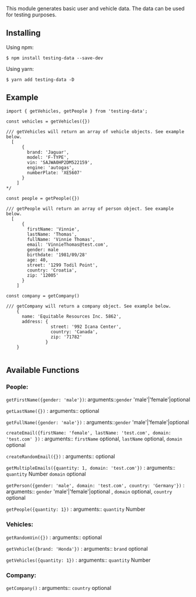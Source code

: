 This module generates basic user and vehicle data. The data can be used for testing purposes.

## Installing

Using npm:

`$ npm install testing-data --save-dev`

Using yarn:

`$ yarn add testing-data -D`

## Example

```
import { getVehicles, getPeople } from 'testing-data';

const vehicles = getVehicles({})

/// getVehicles will return an array of vehicle objects. See example below.
  [
      {
        brand: 'Jaguar',
        model: 'F-TYPE',
        vin: 'SAJWA0HP2DM522159',
        engine: 'autogas',
        numberPlate: 'XE5607'
      }
    ]
*/

const people = getPeople({})

/// getPeople will return an array of person object. See example below.
  [
      {
        firstName: 'Vinnie',
        lastName: 'Thomas',
        fullName: 'Vinnie Thomas',
        email: 'VinnieThomas@test.com',
        gender: male
        birthdate: '1981/09/28'
        age: 40,
        street: '1299 Todil Point',
        country: 'Croatia',
        zip: '12005'
      }
    ]
    
const company = getCompany()

/// getCompany will return a company object. See example below.
    {
      name: 'Equitable Resources Inc. 5862',
      address: { 
                 street: '992 Icana Center', 
                 country: 'Canada', 
                 zip: '71782' 
               }
    }
    
```
## Available Functions

### People:
`getFirstName({gender: 'male'})`: arguments::`gender` 'male'|'female'|optional  

`getLastName({})` : arguments:: optional   

`getFullName({gender: 'male'})` : arguments::`gender` 'male'|'female'|optional   

`createEmail({firstName: 'female', lastName: 'test.com', domain: 'test.com' })` : arguments:: `firstName` optional, `lastName` optional, `domain` optional  

`createRandomEmail({})` : arguments:: optional

`getMultipleEmails({quantity: 1, domain: 'test.com'})` : arguments:: `quantity` Number `domain` optional

`getPerson({gender: 'male', domain: 'test.com', country: 'Germany'})` : arguments:: `gender` 'male'|'female'|optional , `domain` optional, `country` optional

`getPeople({quantity: 1})` : arguments:: `quantity` Number 

### Vehicles:

`getRandomVin({})` : arguments:: optional   

`getVehicle({brand: 'Honda'})` : arguments:: `brand` optional

`getVehicles({quantity: 1})` : arguments:: `quantity` Number 

### Company:

`getCompany()` : arguments:: `country` optional
